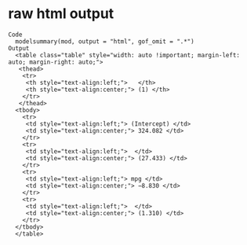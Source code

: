 # raw html output

    Code
      modelsummary(mod, output = "html", gof_omit = ".*")
    Output
      <table class="table" style="width: auto !important; margin-left: auto; margin-right: auto;">
       <thead>
        <tr>
         <th style="text-align:left;">   </th>
         <th style="text-align:center;"> (1) </th>
        </tr>
       </thead>
      <tbody>
        <tr>
         <td style="text-align:left;"> (Intercept) </td>
         <td style="text-align:center;"> 324.082 </td>
        </tr>
        <tr>
         <td style="text-align:left;">  </td>
         <td style="text-align:center;"> (27.433) </td>
        </tr>
        <tr>
         <td style="text-align:left;"> mpg </td>
         <td style="text-align:center;"> −8.830 </td>
        </tr>
        <tr>
         <td style="text-align:left;">  </td>
         <td style="text-align:center;"> (1.310) </td>
        </tr>
      </tbody>
      </table>

